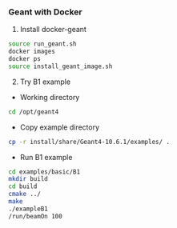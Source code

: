 ### Geant with Docker   


1. Install docker-geant  

```bash
source run_geant.sh
docker images
docker ps  
source install_geant_image.sh
```  


2. Try B1 example  

 - Working directory  
```bash
cd /opt/geant4
```  

 - Copy example directory  
```bash
cp -r install/share/Geant4-10.6.1/examples/ .
```  

 - Run B1 example  
```bash
cd examples/basic/B1
mkdir build
cd build
cmake ../
make
./exampleB1
/run/beamOn 100
```  

